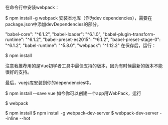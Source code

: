在命令行中安装webpack：

$ npm install -g webpack
安装本地库（作为dev dependencies），需要在package.json中添加devDependencies的部分。

"babel-core": "^6.1.2",
"babel-loader": "^6.1.0",
"babel-plugin-transform-runtime": "^6.1.2",
"babel-preset-es2015": "^6.1.2",
"babel-preset-stage-0": "^6.1.2",
"babel-runtime": "^5.8.0",
"webpack": "^1.12.2"
在保存后，运行：

$ npm install

注意我推荐用的是Vue初学者工具中最佳支持的版本，因为有时候最新的版本不能很好的支持。

最后，vuejs库安装到你的dependencies中。

$ npm install --save vue
如今你可以创建一个app用WebPack，运行

$ webpack


$ npm install
$ npm install -g webpack-dev-server
$ webpack-dev-server --inline --hot